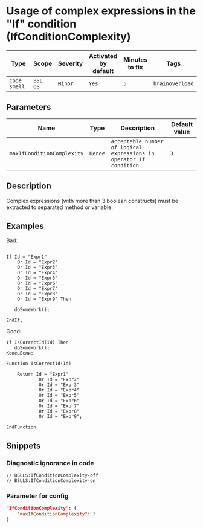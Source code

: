 # Usage of complex expressions in the "If" condition (IfConditionComplexity)

Type | Scope | Severity | Activated<br>by default | Minutes<br>to fix | Tags
--- | --- | --- | --- | --- | ---
`Code smell` | `BSL`<br>`OS` | `Minor` | `Yes` | `5` | `brainoverload`

## Parameters

Name | Type | Description | Default value
--- | --- | --- | ---
`maxIfConditionComplexity` | `Целое` | `Acceptable number of logical expressions in operator If condition` | `3`

<!-- Блоки выше заполняются автоматически, не трогать -->

## Description

Complex expressions (with more than 3 boolean constructs) must be extracted to separated method or variable.

## Examples

Bad:

```bsl

If Id = "Expr1"
    Or Id = "Expr2"
    Or Id = "Expr3"
    Or Id = "Expr4"
    Or Id = "Expr5"
    Or Id = "Expr6"
    Or Id = "Expr7"
    Or Id = "Expr8"
    Or Id = "Expr9" Then
	
   doSomeWork();
	
EndIf;
```

Good:

```bsl
If IsCorrectId(Id) Then
   doSomeWork();
КонецЕсли;

Function IsCorrectId(Id)
	
    Return Id = "Expr1"
            Or Id = "Expr2"
            Or Id = "Expr3"
            Or Id = "Expr4"
            Or Id = "Expr5"
            Or Id = "Expr6"
            Or Id = "Expr7"
            Or Id = "Expr8"
            Or Id = "Expr9";

EndFunction
```

## Snippets

<!-- Блоки ниже заполняются автоматически, не трогать -->

### Diagnostic ignorance in code

```bsl
// BSLLS:IfConditionComplexity-off
// BSLLS:IfConditionComplexity-on
```

### Parameter for config

```json
"IfConditionComplexity": {
    "maxIfConditionComplexity": 3
}
```
